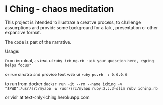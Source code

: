 # I Ching - chaos meditation

This project is intended to illustrate a creative process, to challenge assumptions and provide some background for a talk , presentation or other expansive format.

The code is part of the narrative.

Usage:

from terminal, as text ui 
```ruby iching.rb "ask your question here, typing helps focus"```

or run sinatra and provide text web ui
```ruby pu.rb -o 0.0.0.0 ```

to run from docker
```docker run -it --rm --name iching -v "$PWD":/usr/src/myapp -w /usr/src/myapp ruby:2.7.3-slim ruby iching.rb```

or visit at text-only-iching.herokuapp.com
